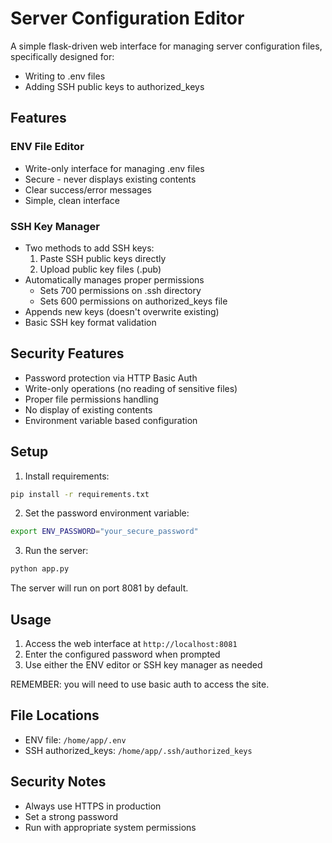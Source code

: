 # Server Configuration Editor

A simple flask-driven web interface for managing server configuration files, specifically designed for:
- Writing to .env files
- Adding SSH public keys to authorized_keys

## Features

### ENV File Editor
- Write-only interface for managing .env files
- Secure - never displays existing contents
- Clear success/error messages
- Simple, clean interface

### SSH Key Manager
- Two methods to add SSH keys:
  1. Paste SSH public keys directly
  2. Upload public key files (.pub)
- Automatically manages proper permissions
  - Sets 700 permissions on .ssh directory
  - Sets 600 permissions on authorized_keys file
- Appends new keys (doesn't overwrite existing)
- Basic SSH key format validation

## Security Features
- Password protection via HTTP Basic Auth
- Write-only operations (no reading of sensitive files)
- Proper file permissions handling
- No display of existing contents
- Environment variable based configuration

## Setup

1. Install requirements:
```bash
pip install -r requirements.txt
```

2. Set the password environment variable:
```bash
export ENV_PASSWORD="your_secure_password"
```

3. Run the server:
```bash
python app.py
```

The server will run on port 8081 by default.

## Usage

1. Access the web interface at `http://localhost:8081`
2. Enter the configured password when prompted
3. Use either the ENV editor or SSH key manager as needed

REMEMBER: you will need to use basic auth to access the site.

## File Locations
- ENV file: `/home/app/.env`
- SSH authorized_keys: `/home/app/.ssh/authorized_keys`


## Security Notes
- Always use HTTPS in production
- Set a strong password
- Run with appropriate system permissions